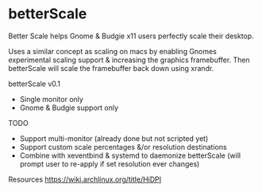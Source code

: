 # betterScale
Better Scale helps Gnome &amp; Budgie x11 users perfectly scale their desktop.

Uses a similar concept as scaling on macs by enabling Gnomes experimental scaling support & increasing the graphics framebuffer. Then betterScale will scale the framebuffer back down using xrandr.

betterScale v0.1
- Single monitor only
- Gnome & Budgie support only

TODO
- Support multi-monitor (already done but not scripted yet)
- Support custom scale percentages &/or resolution destinations
- Combine with xeventbind & systemd to daemonize betterScale (will prompt user to re-apply if set resolution ever changes)

Resources
https://wiki.archlinux.org/title/HiDPI